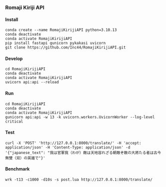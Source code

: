 ### Romaji Kiriji API
#### Install
```
conda create --name RomajiKirijiAPI python=3.10.13
conda deactivate
conda activate RomajiKirijiAPI
pip install fastapi gunicorn pykakasi uvicorn
git clone https://github.com/Inc44/RomajiKirijiAPI.git
```
#### Develop
```
cd RomajiKirijiAPI
conda deactivate
conda activate RomajiKirijiAPI
uvicorn api:api --reload
```
#### Run
```
cd RomajiKirijiAPI
conda deactivate
conda activate RomajiKirijiAPI
gunicorn api:api -w 13 -k uvicorn.workers.UvicornWorker --log-level critical
```
#### Test
```
curl -X 'POST' 'http://127.0.0.1:8000/translate/' -H 'accept: application/json' -H 'Content-Type: application/json' -d '{"japanese_text": "我は官軍我（わが）敵は天地容れざる朝敵ぞ敵の大將たる者は古今無雙（双）の英雄で"}'
```
#### Benchmark
```
wrk -t13 -c1000 -d10s -s post.lua http://127.0.0.1:8000/translate/
```
